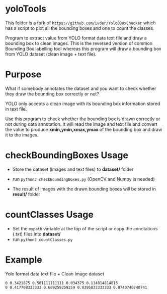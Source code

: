 # yoloTools
This folder is a fork of `https://github.com/ivder/YoloBBoxChecker` which has a script to plot all the bounding boxes and one to count the classes.

Program to extract value from YOLO format data text file and draw a bounding box to clean images. This is the reversed version of common Bounding Box labelling tool whereas this program will draw a bounding box from YOLO dataset (clean image + text file). 

# Purpose
What if somebody annotates the dataset and you want to check whether they draw the bounding box correctly or not?

YOLO only accepts a clean image with its bounding box information stored in text file. 

Use this program to check whether the bounding box is drawn correctly or not during data annotation. It will read the image and text file and convert the value to produce **xmin,ymin,xmax,ymax** of the bounding box and draw it to the images.

# checkBoundingBoxes Usage 
 - Store the dataset (images and text files) to **dataset/** folder
 
 - run `python3 checkBoundingBoxes.py` (OpenCV and Numpy is needed)
 - The result of images with the drawn bounding boxes will be stored in **result/** folder

# countClasses Usage 
 - Set the `mypath` variable at the top of the script or copy the annotations (.txt) files into **dataset/**
 - run `python3 countClasses.py`

# Example
Yolo format data text file + Clean Image dataset
```
0 0.3421875 0.561111111111 0.034375 0.114814814815
0 0.417708333333 0.609259259259 0.0395833333333 0.0740740740741
```
